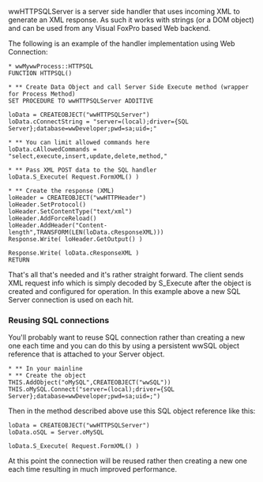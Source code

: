 ﻿wwHTTPSQLServer is a server side handler that uses incoming XML to generate an XML response. As such it works with strings (or a DOM object) and can be used from any Visual FoxPro based Web backend.

The following is an example of the handler implementation using Web Connection:

```foxpro
* wwMywwProcess::HTTPSQL
FUNCTION HTTPSQL()

* ** Create Data Object and call Server Side Execute method (wrapper for Process Method)
SET PROCEDURE TO wwHTTPSQLServer ADDITIVE

loData = CREATEOBJECT("wwHTTPSQLServer")
loData.cConnectString = "server=(local);driver={SQL Server};database=wwDeveloper;pwd=sa;uid=;"

* ** You can limit allowed commands here
loData.cAllowedCommands = "select,execute,insert,update,delete,method,"

* ** Pass XML POST data to the SQL handler
loData.S_Execute( Request.FormXML() )  

* ** Create the response (XML)
loHeader = CREATEOBJECT("wwHTTPHeader")
loHeader.SetProtocol()
loHeader.SetContentType("text/xml")
loHeader.AddForceReload()
loHeader.AddHeader("Content-length",TRANSFORM(LEN(loData.cResponseXML)))
Response.Write( loHeader.GetOutput() )

Response.Write( loData.cResponseXML )
RETURN
```

That's all that's needed and it's rather straight forward. The client sends XML request info which is simply decoded by S_Execute after the object is created and configured for operation. In this example above a new SQL Server connection is used on each hit.

### Reusing SQL connections
You'll probably want to reuse SQL connection rather than creating a new one each time and you can do this by using a persistent wwSQL object reference that is attached to your Server object.

```foxpro
* ** In your mainline
* ** Create the object
THIS.AddObject("oMySQL",CREATEOBJECT("wwSQL"))
THIS.oMySQL.Connect("server=(local);driver={SQL Server};database=wwDeveloper;pwd=sa;uid=;")
```

Then in the method described above use this SQL object reference like this:

```foxpro
loData = CREATEOBJECT("wwHTTPSQLServer")
loData.oSQL = Server.oMySQL

loData.S_Execute( Request.FormXML() )
```

At this point the connection will be reused rather then creating a new one each time resulting in much improved performance.